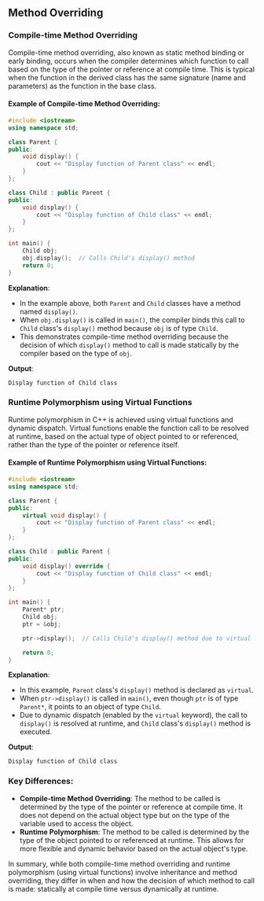 ## Method Overriding

### Compile-time Method Overriding

Compile-time method overriding, also known as static method binding or early binding, occurs when the compiler determines which function to call based on the type of the pointer or reference at compile time. This is typical when the function in the derived class has the same signature (name and parameters) as the function in the base class.

#### Example of Compile-time Method Overriding:

```cpp
#include <iostream>
using namespace std;

class Parent {
public:
    void display() {
        cout << "Display function of Parent class" << endl;
    }
};

class Child : public Parent {
public:
    void display() {
        cout << "Display function of Child class" << endl;
    }
};

int main() {
    Child obj;
    obj.display();  // Calls Child's display() method
    return 0;
}
```

**Explanation**:

- In the example above, both `Parent` and `Child` classes have a method named `display()`.
- When `obj.display()` is called in `main()`, the compiler binds this call to `Child` class's `display()` method because `obj` is of type `Child`.
- This demonstrates compile-time method overriding because the decision of which `display()` method to call is made statically by the compiler based on the type of `obj`.

**Output**:

```
Display function of Child class
```

### Runtime Polymorphism using Virtual Functions

Runtime polymorphism in C++ is achieved using virtual functions and dynamic dispatch. Virtual functions enable the function call to be resolved at runtime, based on the actual type of object pointed to or referenced, rather than the type of the pointer or reference itself.

#### Example of Runtime Polymorphism using Virtual Functions:

```cpp
#include <iostream>
using namespace std;

class Parent {
public:
    virtual void display() {
        cout << "Display function of Parent class" << endl;
    }
};

class Child : public Parent {
public:
    void display() override {
        cout << "Display function of Child class" << endl;
    }
};

int main() {
    Parent* ptr;
    Child obj;
    ptr = &obj;

    ptr->display();  // Calls Child's display() method due to virtual function

    return 0;
}
```

**Explanation**:

- In this example, `Parent` class's `display()` method is declared as `virtual`.
- When `ptr->display()` is called in `main()`, even though `ptr` is of type `Parent*`, it points to an object of type `Child`.
- Due to dynamic dispatch (enabled by the `virtual` keyword), the call to `display()` is resolved at runtime, and `Child` class's `display()` method is executed.

**Output**:

```
Display function of Child class
```

### Key Differences:

- **Compile-time Method Overriding**: The method to be called is determined by the type of the pointer or reference at compile time. It does not depend on the actual object type but on the type of the variable used to access the object.
- **Runtime Polymorphism**: The method to be called is determined by the type of the object pointed to or referenced at runtime. This allows for more flexible and dynamic behavior based on the actual object's type.

In summary, while both compile-time method overriding and runtime polymorphism (using virtual functions) involve inheritance and method overriding, they differ in when and how the decision of which method to call is made: statically at compile time versus dynamically at runtime.
